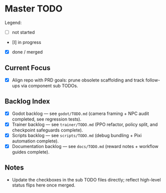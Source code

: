 # Master TODO

Legend:
- [ ] not started
- [I] in progress
- [x] done / merged

## Current Focus
- [x] Align repo with PRD goals: prune obsolete scaffolding and track follow-ups via component sub TODOs.

## Backlog Index
- [x] Godot backlog — see `godot/TODO.md` (camera framing + NPC audit completed, see regression tests).
- [x] Trainer backlog — see `trainer/TODO.md` (PPO refactor, policy split, and checkpoint safeguards complete).
- [x] Scripts backlog — see `scripts/TODO.md` (debug bundling + Pixi automation complete).
- [x] Documentation backlog — see `docs/TODO.md` (reward notes + workflow guides complete).

## Notes
- Update the checkboxes in the sub TODO files directly; reflect high-level status flips here once merged.
